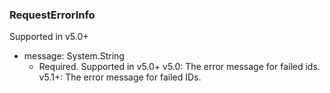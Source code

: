 ### RequestErrorInfo
Supported in v5.0+

- message: System.String
  - Required. Supported in v5.0+
v5.0: The error message for failed ids.
v5.1+: The error message for failed IDs.
